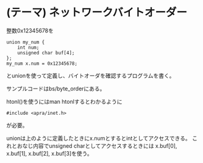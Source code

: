 (テーマ) ネットワークバイトオーダー 
===================================

整数0x12345678を

    union my_num {
        int num;
        unsigned char buf[4];
    };
    my_num x.num = 0x12345678;

とunionを使って定義し、バイトオーダを確認するプログラムを書く。

サンプルコードはbs/byte_orderにある。

htonl()を使うにはman htonlするとわかるように

    #include <apra/inet.h>

が必要。

unionは上のように定義したときにx.numとするとintとしてアクセスできる。
これとおなじ内容でunsigned charとしてアクセスするときには
x.buf[0], x.buf[1], x.buf[2], x.buf[3]を使う。

